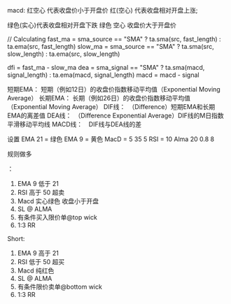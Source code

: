 macd:
红空心 代表收盘价小于开盘价
红(空心) 代表收盘相对开盘上涨;

绿色(实心)代表收盘相对开盘下跌
绿色 空心 收盘价大于开盘价


// Calculating
fast_ma = sma_source == "SMA" ? ta.sma(src, fast_length) : ta.ema(src, fast_length)
slow_ma = sma_source == "SMA" ? ta.sma(src, slow_length) : ta.ema(src, slow_length)


dfi = fast_ma - slow_ma
dea = sma_signal == "SMA" ? ta.sma(macd, signal_length) : ta.ema(macd, signal_length)
macd = macd - signal

短期EMA： 短期（例如12日）的收盘价指数移动平均值（Exponential Moving Average）
长期EMA： 长期（例如26日）的收盘价指数移动平均值（Exponential Moving Average）
DIF线：　（Difference）短期EMA和长期EMA的离差值
DEA线：　（Difference Exponential Average）DIF线的M日指数平滑移动平均线
MACD线：　DIF线与DEA线的差


设置
EMA 21 = 绿色
EMA 9 = 黄色
MacD = 5 35 5
RSI = 10
Alma 20 0.8 8


规则做多

：

1. EMA 9 低于 21
2. RSI 高于 50 超卖
3. Macd 实心绿色  收盘小于开盘
4. SL @ ALMA
5. 有条件买入限价单@top wick
6. 1:3 RR

Short:

1. EMA 9 高于 21
2. RSI 低于 50 超买
3. Macd 纯红色
4. SL @ ALMA
5. 有条件限价卖单@bottom wick
6. 1:3 RR